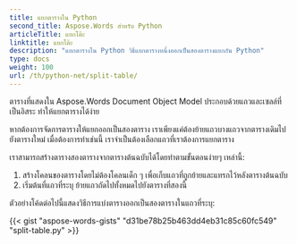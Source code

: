 ```yaml
---
title: แยกตารางใน Python
second_title: Aspose.Words สำหรับ Python
articleTitle: แยกโต๊ะ
linktitle: แยกโต๊ะ
description: "แยกตารางใน Python วิธีแยกตารางหนึ่งออกเป็นสองตารางแยกกัน Python"
type: docs
weight: 100
url: /th/python-net/split-table/
---
```


ตารางที่แสดงใน Aspose.Words Document Object Model ประกอบด้วยแถวและเซลล์ที่เป็นอิสระ ทำให้แยกตารางได้ง่าย

หากต้องการจัดการตารางให้แยกออกเป็นสองตาราง เราเพียงแค่ต้องย้ายแถวบางแถวจากตารางเดิมไปยังตารางใหม่ เมื่อต้องการทำเช่นนี้ เราจำเป็นต้องเลือกแถวที่เราต้องการแยกตาราง

เราสามารถสร้างตารางสองตารางจากตารางต้นฉบับได้โดยทำตามขั้นตอนง่ายๆ เหล่านี้:

1. สร้างโคลนของตารางโดยไม่ต้องโคลนเด็ก ๆ เพื่อเก็บแถวที่ถูกย้ายและแทรกไว้หลังตารางต้นฉบับ
2. เริ่มต้นที่แถวที่ระบุ ย้ายแถวถัดไปทั้งหมดไปยังตารางที่สองนี้

ตัวอย่างโค้ดต่อไปนี้แสดงวิธีการแบ่งตารางออกเป็นสองตารางในแถวที่ระบุ:

{{< gist "aspose-words-gists" "d31be78b25b463dd4eb31c85c60fc549" "split-table.py" >}}
